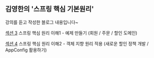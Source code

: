 ## 김영한의 '스프링 핵심 기본원리' 
강의를 듣고 작성한 블로그 내용입니다~

[섹션 3](https://velog.io/@2hyunjinn/%EC%84%B9%EC%85%983.%EC%8A%A4%ED%94%84%EB%A7%81-%ED%95%B5%EC%8B%AC-%EC%9B%90%EB%A6%AC-%EC%9D%B4%ED%95%B41-%EC%98%88%EC%A0%9C-%EB%A7%8C%EB%93%A4%EA%B8%B0-%ED%9A%8C%EC%9B%90-%EB%8F%84%EB%A9%94%EC%9D%B8) 스프링 핵심 원리 이해1 - 예제 만들기 (회원 / 주문 / 할인 도메인)

[섹션 4](https://velog.io/@2hyunjinn/%EC%84%B9%EC%85%98-4-%EC%8A%A4%ED%94%84%EB%A7%81-%ED%95%B5%EC%8B%AC-%EC%9B%90%EB%A6%AC-%EC%9D%B4%ED%95%B42-%EA%B0%9D%EC%B2%B4-%EC%A7%80%ED%96%A5-%EC%9B%90%EB%A6%AC-%EC%A0%81%EC%9A%A9-%EC%83%88%EB%A1%9C%EC%9A%B4-%ED%95%A0%EC%9D%B8-%EC%A0%95%EC%B1%85-%EA%B0%9C%EB%B0%9C-AppConfig-%ED%99%9C%EC%9A%A9%ED%95%98%EA%B8%B0) 스프링 핵심 원리 이해2 - 객체 지향 원리 적용 (새로운 할인 정책 개발 / AppConfig 활용하기)
